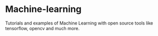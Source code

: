 # Machine-learning
Tutorials and examples of Machine Learning with open source tools like tensorflow, opencv and much more.
